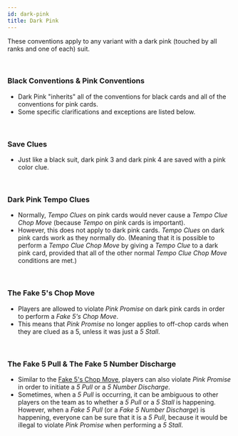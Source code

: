 ```yaml
---
id: dark-pink
title: Dark Pink
---
```


These conventions apply to any variant with a dark pink (touched by all ranks and one of each) suit.

<br />

### Black Conventions & Pink Conventions

- Dark Pink "inherits" all of the conventions for black cards and all of the conventions for pink cards.
- Some specific clarifications and exceptions are listed below.

<br />

### Save Clues

- Just like a black suit, dark pink 3 and dark pink 4 are saved with a pink color clue.

<br />

### Dark Pink Tempo Clues

- Normally, *Tempo Clues* on pink cards would never cause a *Tempo Clue Chop Move* (because *Tempo* on pink cards is important).
- However, this does not apply to dark pink cards. *Tempo Clues* on dark pink cards work as they normally do. (Meaning that it is possible to perform a *Tempo Clue Chop Move* by giving a *Tempo Clue* to a dark pink card, provided that all of the other normal *Tempo Clue Chop Move* conditions are met.)

<br />

### The Fake 5's Chop Move

- Players are allowed to violate *Pink Promise* on dark pink cards in order to perform a *Fake 5's Chop Move*.
- This means that *Pink Promise* no longer applies to off-chop cards when they are clued as a 5, unless it was just a *5 Stall*.

<br />

### The Fake 5 Pull & The Fake 5 Number Discharge

- Similar to the [Fake 5's Chop Move](#fake-5s-chop-move), players can also violate *Pink Promise* in order to initiate a *5 Pull* or a *5 Number Discharge*.
- Sometimes, when a *5 Pull* is occurring, it can be ambiguous to other players on the team as to whether a *5 Pull* or a *5 Stall* is happening. However, when a *Fake 5 Pull* (or a *Fake 5 Number Discharge*) is happening, everyone can be sure that it is a *5 Pull*, because it would be illegal to violate *Pink Promise* when performing a *5 Stall*.
